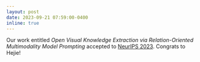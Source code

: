 ```yaml
---
layout: post
date: 2023-09-21 07:59:00-0400
inline: true
---
```

Our work entitled *Open Visual Knowledge Extraction via Relation-Oriented Multimodality Model Prompting* accepted to [NeurIPS 2023](https://nips.cc/). Congrats to Hejie!
